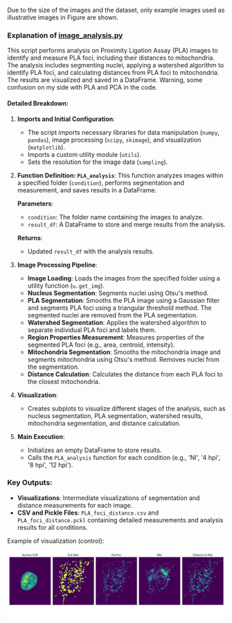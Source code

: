 Due to the size of the images and the dataset, only example images used as illustrative images in Figure are shown.



### Explanation of [image_analysis.py](https://github.com/leclercsimon74/2024_mito-HSV_paper/blob/main/Figure%204/PLA/image_analysis.py)

This script performs analysis on Proximity Ligation Assay (PLA) images to identify and measure PLA foci, including their distances to mitochondria. The analysis includes segmenting nuclei, applying a watershed algorithm to identify PLA foci, and calculating distances from PLA foci to mitochondria. The results are visualized and saved in a DataFrame. Warning, some confusion on my side with PLA and PCA in the code.

#### Detailed Breakdown:

1. **Imports and Initial Configuration**:
   - The script imports necessary libraries for data manipulation (`numpy`, `pandas`), image processing (`scipy`, `skimage`), and visualization (`matplotlib`).
   - Imports a custom utility module (`utils`).
   - Sets the resolution for the image data (`sampling`).

2. **Function Definition: `PLA_analysis`**:
   This function analyzes images within a specified folder (`condition`), performs segmentation and measurement, and saves results in a DataFrame.

   **Parameters**:
   - `condition`: The folder name containing the images to analyze.
   - `result_df`: A DataFrame to store and merge results from the analysis.

   **Returns**:
   - Updated `result_df` with the analysis results.

3. **Image Processing Pipeline**:
   - **Image Loading**: Loads the images from the specified folder using a utility function (`u.get_img`).
   - **Nucleus Segmentation**: Segments nuclei using Otsu's method.
   - **PLA Segmentation**: Smooths the PLA image using a Gaussian filter and segments PLA foci using a triangular threshold method. The segmented nuclei are removed from the PLA segmentation.
   - **Watershed Segmentation**: Applies the watershed algorithm to separate individual PLA foci and labels them.
   - **Region Properties Measurement**: Measures properties of the segmented PLA foci (e.g., area, centroid, intensity).
   - **Mitochondria Segmentation**: Smooths the mitochondria image and segments mitochondria using Otsu's method. Removes nuclei from the segmentation.
   - **Distance Calculation**: Calculates the distance from each PLA foci to the closest mitochondria.

4. **Visualization**:
   - Creates subplots to visualize different stages of the analysis, such as nucleus segmentation, PLA segmentation, watershed results, mitochondria segmentation, and distance calculation.


5. **Main Execution**:
   - Initializes an empty DataFrame to store results.
   - Calls the `PLA_analysis` function for each condition (e.g., 'NI', '4 hpi', '8 hpi', '12 hpi').


### Key Outputs:
- **Visualizations**: Intermediate visualizations of segmentation and distance measurements for each image.
- **CSV and Pickle Files**: `PLA_foci_distance.csv` and `PLA_foci_distance.pckl` containing detailed measurements and analysis results for all conditions.

Example of visualization (control):
![8hpi](https://github.com/leclercsimon74/2024_mito-HSV_paper/blob/main/Figure%204/PLA/Results_IMG/8%20hpi_08092023%20HSV1%20ICP4-EYFP%20PLA%20orange%20deep%20red%20mitotracker%20DAPI%208%20hpi.lif%20-%20TileScan%204_Position%2043-1.jpg)
